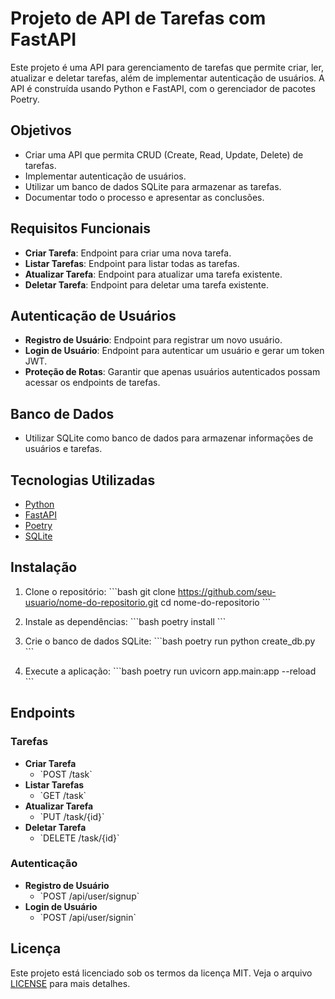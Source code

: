 
# Projeto de API de Tarefas com FastAPI

Este projeto é uma API para gerenciamento de tarefas que permite criar, ler, atualizar e deletar tarefas, além de implementar autenticação de usuários. A API é construída usando Python e FastAPI, com o gerenciador de pacotes Poetry.

## Objetivos
- Criar uma API que permita CRUD (Create, Read, Update, Delete) de tarefas.
- Implementar autenticação de usuários.
- Utilizar um banco de dados SQLite para armazenar as tarefas.
- Documentar todo o processo e apresentar as conclusões.

## Requisitos Funcionais
- **Criar Tarefa**: Endpoint para criar uma nova tarefa.
- **Listar Tarefas**: Endpoint para listar todas as tarefas.
- **Atualizar Tarefa**: Endpoint para atualizar uma tarefa existente.
- **Deletar Tarefa**: Endpoint para deletar uma tarefa existente.

## Autenticação de Usuários
- **Registro de Usuário**: Endpoint para registrar um novo usuário.
- **Login de Usuário**: Endpoint para autenticar um usuário e gerar um token JWT.
- **Proteção de Rotas**: Garantir que apenas usuários autenticados possam acessar os endpoints de tarefas.

## Banco de Dados
- Utilizar SQLite como banco de dados para armazenar informações de usuários e tarefas.

## Tecnologias Utilizadas
- [Python](https://www.python.org/)
- [FastAPI](https://fastapi.tiangolo.com/)
- [Poetry](https://python-poetry.org/)
- [SQLite](https://www.sqlite.org/)

## Instalação

1. Clone o repositório:
   \`\`\`bash
   git clone https://github.com/seu-usuario/nome-do-repositorio.git
   cd nome-do-repositorio
   \`\`\`

2. Instale as dependências:
   \`\`\`bash
   poetry install
   \`\`\`

3. Crie o banco de dados SQLite:
   \`\`\`bash
   poetry run python create_db.py
   \`\`\`

4. Execute a aplicação:
   \`\`\`bash
   poetry run uvicorn app.main:app --reload
   \`\`\`

## Endpoints

### Tarefas
- **Criar Tarefa**
  - \`POST /task\`
- **Listar Tarefas**
  - \`GET /task\`
- **Atualizar Tarefa**
  - \`PUT /task/{id}\`
- **Deletar Tarefa**
  - \`DELETE /task/{id}\`

### Autenticação
- **Registro de Usuário**
  - \`POST /api/user/signup\`
- **Login de Usuário**
  - \`POST /api/user/signin\`

## Licença
Este projeto está licenciado sob os termos da licença MIT. Veja o arquivo [LICENSE](LICENSE) para mais detalhes.
